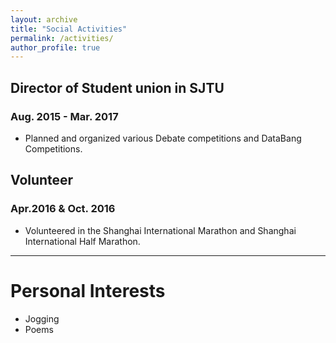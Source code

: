 ```yaml
---
layout: archive
title: "Social Activities"
permalink: /activities/
author_profile: true
---
```


## Director of Student union in SJTU 
### Aug. 2015 - Mar. 2017
* Planned and organized various Debate competitions and DataBang Competitions.
## Volunteer 
### Apr.2016 & Oct. 2016
* Volunteered in the Shanghai International Marathon and Shanghai International Half Marathon.    

- - - -

# Personal Interests
* Jogging
* Poems

<script type="text/javascript" src="//rf.revolvermaps.com/0/0/3.js?i=5penpxng2ox&amp;b=0&amp;s=40&amp;m=2&amp;cl=ffffff&amp;co=010020&amp;cd=aa0000&amp;v0=60&amp;v1=60&amp;r=1" async="async"></script>




